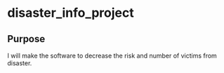 # disaster_info_project


## Purpose
I will make the software to decrease the risk and number of victims from disaster.
